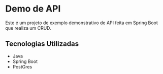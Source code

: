 # Demo de API 
Este é um projeto de exemplo demonstrativo de API feita em Spring Boot que realiza um CRUD.

## Tecnologias Utilizadas
- Java
- Spring Boot
- PostGres
